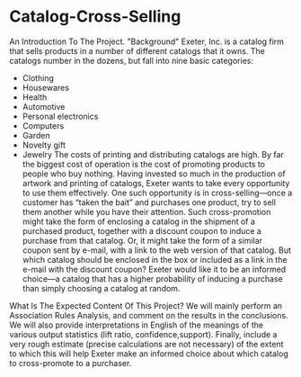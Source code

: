 # Catalog-Cross-Selling
An Introduction To The Project. "Background"
Exeter, Inc. is a catalog firm that sells products in a number of different catalogs that it owns. The catalogs number in the dozens, but fall into nine basic categories:
* Clothing
* Housewares
* Health
* Automotive
* Personal electronics
* Computers
* Garden
* Novelty gift
* Jewelry
The costs of printing and distributing catalogs are high.
By far the biggest cost of operation is the cost of promoting products to people who buy nothing.
Having invested so much in the production of artwork and printing of catalogs, Exeter wants to take every opportunity to use them effectively.
One such opportunity is in cross-selling—once a customer has “taken the bait” and purchases one product, try to sell them another while you have their attention.
Such cross-promotion might take the form of enclosing a catalog in the shipment of a purchased product, together with a discount coupon to induce a purchase from that catalog. Or, it might take the form of a similar coupon sent by e-mail, with a link to the web version of that catalog.
But which catalog should be enclosed in the box or included as a link in the e-mail with the discount coupon? Exeter would like it to be an informed choice—a catalog that has a higher probability of inducing a purchase than simply choosing a catalog at random.

What Is The Expected Content Of This Project?
We will mainly perform an Association Rules Analysis, and comment on the results in the conclusions.
We will also provide interpretations in English of the meanings of the various output statistics (lift ratio, confidence,support).
Finally, include a very rough estimate (precise calculations are not necessary) of the extent to which this will help Exeter make an informed choice about which catalog to cross-promote to a purchaser.
